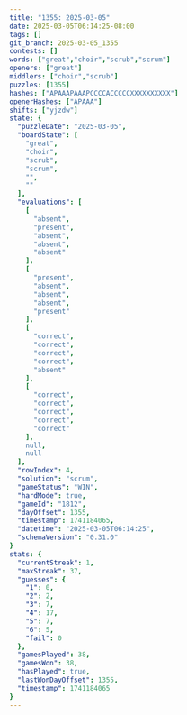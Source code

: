 ```yaml
---
title: "1355: 2025-03-05"
date: 2025-03-05T06:14:25-08:00
tags: []
git_branch: 2025-03-05_1355
contests: []
words: ["great","choir","scrub","scrum"]
openers: ["great"]
middlers: ["choir","scrub"]
puzzles: [1355]
hashes: ["APAAAPAAAPCCCCACCCCCXXXXXXXXXX"]
openerHashes: ["APAAA"]
shifts: ["yjzdw"]
state: {
  "puzzleDate": "2025-03-05",
  "boardState": [
    "great",
    "choir",
    "scrub",
    "scrum",
    "",
    ""
  ],
  "evaluations": [
    [
      "absent",
      "present",
      "absent",
      "absent",
      "absent"
    ],
    [
      "present",
      "absent",
      "absent",
      "absent",
      "present"
    ],
    [
      "correct",
      "correct",
      "correct",
      "correct",
      "absent"
    ],
    [
      "correct",
      "correct",
      "correct",
      "correct",
      "correct"
    ],
    null,
    null
  ],
  "rowIndex": 4,
  "solution": "scrum",
  "gameStatus": "WIN",
  "hardMode": true,
  "gameId": "1812",
  "dayOffset": 1355,
  "timestamp": 1741184065,
  "datetime": "2025-03-05T06:14:25",
  "schemaVersion": "0.31.0"
}
stats: {
  "currentStreak": 1,
  "maxStreak": 37,
  "guesses": {
    "1": 0,
    "2": 2,
    "3": 7,
    "4": 17,
    "5": 7,
    "6": 5,
    "fail": 0
  },
  "gamesPlayed": 38,
  "gamesWon": 38,
  "hasPlayed": true,
  "lastWonDayOffset": 1355,
  "timestamp": 1741184065
}
---
```

<!-- more -->
